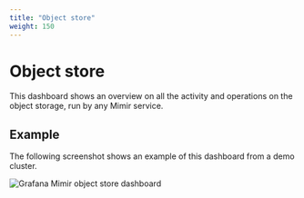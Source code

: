 ```yaml
---
title: "Object store"
weight: 150
---
```


# Object store

This dashboard shows an overview on all the activity and operations on the object storage,
run by any Mimir service.

## Example

The following screenshot shows an example of this dashboard from a demo cluster.

![Grafana Mimir object store dashboard](../../../../images/dashboards/mimir-object-store.png)
